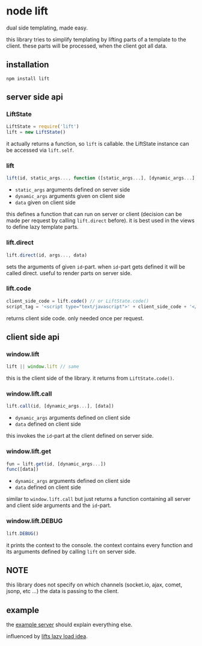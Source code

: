 # node lift

dual side templating, made easy.

this library tries to simplify templating by lifting parts of a template to
the client. these parts will be processed, when the client got all data.

## installation

    npm install lift

## server side api

### LiftState

```javascript
LiftState = require('lift')
lift = new LiftState()
```

it actually returns a function, so `lift` is callable.
the LiftState instance can be accessed via `lift.self`.

### lift

```javascript
lift(id, static_args..., function ([static_args...], [dynamic_args...], [data]) {…})
```
* `static_args` arguments defined on server side
* `dynamic_args` arguments given on client side
* `data` given on client side

this defines a function that can run on server or client (decision can be made per request by calling `lift.direct` before).
it is best used in the views to define lazy template parts.

### lift.direct

```javascript
lift.direct(id, args..., data)
```

sets the arguments of given `id`-part. when `id`-part gets defined it will be called direct.
useful to render parts on server side.

### lift.code

```javascript
client_side_code = lift.code() // or LiftState.code()
script_tag = '<script type="text/javascript">' + client_side_code + '</script>'
```

returns client side code. only needed once per request.

## client side api

### window.lift

```javascript
lift || window.lift // same
```

this is the client side of the library. it returns from `LiftState.code()`.

### window.lift.call

```javascript
lift.call(id, [dynamic_args...], [data])
```
* `dynamic_args` arguments defined on client side
* `data` defined on client side

this invokes the `id`-part at the client defined on server side.

### window.lift.get

```javascript
fun = lift.get(id, [dynamic_args...])
func([data])
```
* `dynamic_args` arguments defined on client side
* `data` defined on client side

similar to `window.lift.call` but just returns a function containing all server and client side arguments and the `id`-part.

### window.lift.DEBUG

```javascript
lift.DEBUG()
```

it prints the context to the console. the context contains every function and its arguments defined by calling `lift` on server side.

## NOTE

this library does not specify on which channels (socket.io, ajax, comet, jsonp, etc …) the data is passing to the client.

## example

the [example server](https://github.com/dodo/node-lift/blob/master/src/example/server.coffee) should explain everything else.

influenced by [lifts lazy load idea](http://demo.liftweb.net/lazy).

